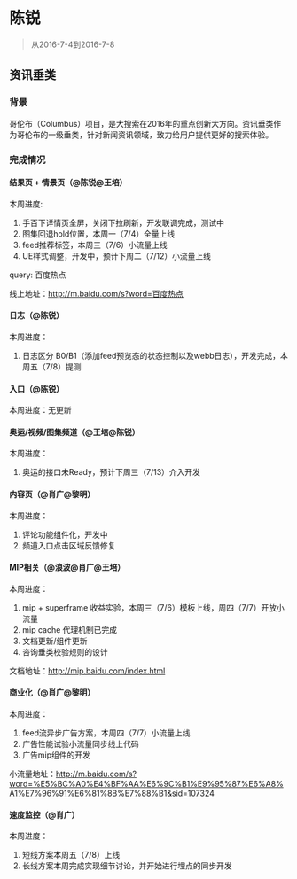 
# 陈锐

> 从2016-7-4到2016-7-8

## 资讯垂类

### 背景

哥伦布（Columbus）项目，是大搜索在2016年的重点创新大方向。资讯垂类作为哥伦布的一级垂类，针对新闻资讯领域，致力给用户提供更好的搜索体验。

### 完成情况

#### 结果页 + 情景页（@陈锐@王培）
本周进度:
1. 手百下详情页全屏，关闭下拉刷新，开发联调完成，测试中
2. 图集回退hold位置，本周一（7/4）全量上线
2. feed推荐标签，本周三（7/6）小流量上线
3. UE样式调整，开发中，预计下周二（7/12）小流量上线

query: 百度热点

线上地址：http://m.baidu.com/s?word=百度热点


#### 日志（@陈锐）
本周进度：
1. 日志区分 B0/B1（添加feed预览态的状态控制以及webb日志），开发完成，本周五（7/8）提测


#### 入口（@陈锐）
本周进度：无更新


#### 奥运/视频/图集频道（@王培@陈锐）
本周进度：
1. 奥运的接口未Ready，预计下周三（7/13）介入开发


#### 内容页（@肖广@黎明）
本周进度：
1. 评论功能组件化，开发中
2. 频道入口点击区域反馈修复


#### MIP相关（@浪波@肖广@王培）
本周进度：
1. mip + superframe 收益实验，本周三（7/6）模板上线，周四（7/7）开放小流量
2. mip cache 代理机制已完成
3. 文档更新/组件更新
4. 咨询垂类校验规则的设计

文档地址：http://mip.baidu.com/index.html


#### 商业化（@肖广@黎明）
本周进度：
1. feed流异步广告方案，本周四（7/7）小流量上线
2. 广告性能试验小流量同步线上代码 
3. 广告mip组件的开发

小流量地址：http://m.baidu.com/s?word=%E5%BC%A0%E4%BF%AA%E6%9C%B1%E9%95%87%E6%A8%A1%E7%96%91%E6%81%8B%E7%88%B1&sid=107324


#### 速度监控（@肖广）
本周进度：
1. 短线方案本周五（7/8）上线
2. 长线方案本周完成实现细节讨论，并开始进行埋点的同步开发




